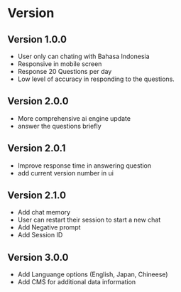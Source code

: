 # Version

## Version 1.0.0 
- User only can chating with Bahasa Indonesia
- Responsive in mobile screen
- Response 20 Questions per day
- Low level of accuracy in responding to the questions.


## Version 2.0.0
- More comprehensive ai engine update
- answer the questions briefly

## Version 2.0.1
- Improve response time in answering question
- add current version number in ui

## Version 2.1.0
- Add chat memory
- User can restart their session to start a new chat
- Add Negative prompt 
- Add Session ID

## Version 3.0.0
- Add Languange options (English, Japan, Chineese)
- Add CMS for additional data information
